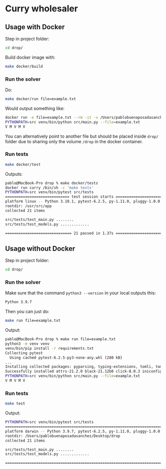 # Curry wholesaler

## Usage with Docker
Step in project folder: 
```bash
cd drop/
```
Build docker image with:
```bash
make docker/build
```

### Run the solver
Do:
```bash
make docker/run file=example.txt
```
Would output something like:
```bash
docker run -e file=example.txt --rm -it -v /Users/pablobuenaposadasanchez/Desktop/drop/example.txt:/usr/src/app/example.txt curry
PYTHONPATH=src venv/bin/python src/main.py --file=example.txt
V M V M V
```
You can alternatively point to another file but should be placed inside `drop/` folder due to sharing only the volume `/drop` in the docker container.

### Run tests
```bash
make docker/test
```
Outputs:
```bash
pablo@MacBook-Pro drop % make docker/tests
docker run curry /bin/sh -c 'make tests'
PYTHONPATH=src venv/bin/pytest src/tests
============================= test session starts ==============================
platform linux -- Python 3.10.1, pytest-6.2.5, py-1.11.0, pluggy-1.0.0
rootdir: /usr/src/app
collected 21 items

src/tests/test_main.py ........                                          [ 38%]
src/tests/test_models.py .............                                   [100%]

============================== 21 passed in 1.37s ==============================
```

## Usage without Docker
Step in project folder:
```bash
cd drop/
```
### Run the solver
Make sure that the command `python3 --version` in your local outputs this:
```bash
Python 3.9.7
```
Then you can just do:
```bash
make run file=example.txt
```
Output:
```bash
pablo@MacBook-Pro drop % make run file=example.txt
python3 -m venv venv
venv/bin/pip install -r requirements.txt
Collecting pytest
  Using cached pytest-6.2.5-py3-none-any.whl (280 kB)
...
Installing collected packages: pyparsing, typing-extensions, tomli, toml, py, pluggy, platformdirs, pathspec, packaging, mypy-extensions, iniconfig, click, attrs, pytest, isort, black
Successfully installed attrs-21.2.0 black-21.12b0 click-8.0.3 iniconfig-1.1.1 isort-5.10.1 mypy-extensions-0.4.3 packaging-21.3 pathspec-0.9.0 platformdirs-2.4.0 pluggy-1.0.0 py-1.11.0 pyparsing-3.0.6 pytest-6.2.5 toml-0.10.2 tomli-1.2.2 typing-extensions-4.0.1
PYTHONPATH=src venv/bin/python src/main.py --file=example.txt
V M V M V
```

### Run tests
```bash
make test
```
Output:
```bash
PYTHONPATH=src venv/bin/pytest src/tests
================================================================================== test session starts ===================================================================================
platform darwin -- Python 3.9.7, pytest-6.2.5, py-1.11.0, pluggy-1.0.0
rootdir: /Users/pablobuenaposadasanchez/Desktop/drop
collected 21 items

src/tests/test_main.py ........                                                                                                                                                    [ 38%]
src/tests/test_models.py .............                                                                                                                                             [100%]

=================================================================================== 21 passed in 2.82s ===================================================================================
```
